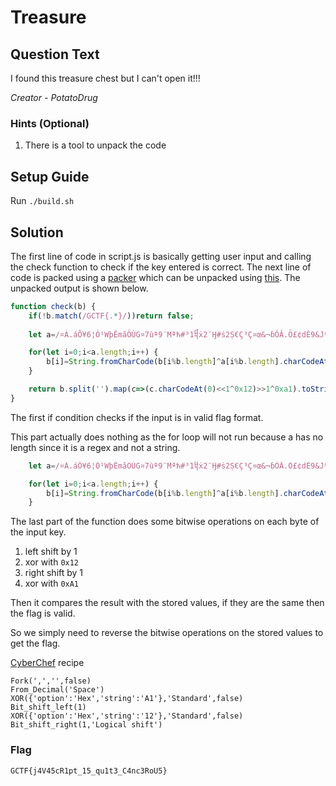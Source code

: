 # Treasure

## Question Text

I found this treasure chest but I can't open it!!!

*Creator - PotatoDrug*

### Hints (Optional)
1. There is a tool to unpack the code

## Setup Guide
Run `./build.sh`

## Solution

The first line of code in script.js is basically getting user input and calling the check function to check if the key entered is correct. The next line of code is packed using a [packer](http://dean.edwards.name/packer/) which can be unpacked using [this](http://matthewfl.com/unPacker.html). The unpacked output is shown below.
```javascript
function check(b) {
    if(!b.match(/GCTF{.*}/))return false;
 
    let a=/¤À.áÔ¥6¦Ó¹WþÊmãÖÚG¤7ùª9¨Mªћ#³­1᧨ẋ2¨Ӈ#ṡ2Ṣ€Ç³Ç¤œ&¬ɓÓÂ.Ö£¢dÈ9&Jºò³=SȯẊÇ¿/;

    for(let i=0;i<a.length;i++) {
        b[i]=String.fromCharCode(b[i%b.length]^a[i%b.length].charCodeAt(0)>>1<<2%68+1)
    }

    return b.split('').map(c=>(c.charCodeAt(0)<<1^0x12)>>1^0xa1).toString()===[239,235,252,238,211,194,156,254,156,157,203,250,153,216,220,247,153,157,247,217,221,153,220,155,247,235,156,198,203,155,250,199,253,157,213].toString();
}
```
The first if condition checks if the input is in valid flag format.

This part actually does nothing as the for loop will not run because a has no length since it is a regex and not a string.
```javascript
    let a=/¤À.áÔ¥6¦Ó¹WþÊmãÖÚG¤7ùª9¨Mªћ#³­1᧨ẋ2¨Ӈ#ṡ2Ṣ€Ç³Ç¤œ&¬ɓÓÂ.Ö£¢dÈ9&Jºò³=SȯẊÇ¿/;

    for(let i=0;i<a.length;i++) {
        b[i]=String.fromCharCode(b[i%b.length]^a[i%b.length].charCodeAt(0)>>1<<2%68+1)
    }
```

The last part of the function does some bitwise operations on each byte of the input key.

1. left shift by 1
2. xor with `0x12`
3. right shift by 1
4. xor with `0xA1`

Then it compares the result with the stored values, if they are the same then the flag is valid.

So we simply need to reverse the bitwise operations on the stored values to get the flag.

[CyberChef](https://gchq.github.io/CyberChef/) recipe
```
Fork(',','',false)
From_Decimal('Space')
XOR({'option':'Hex','string':'A1'},'Standard',false)
Bit_shift_left(1)
XOR({'option':'Hex','string':'12'},'Standard',false)
Bit_shift_right(1,'Logical shift')
```

### Flag
`GCTF{j4V45cR1pt_15_qu1t3_C4nc3RoU5}`
